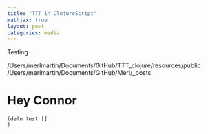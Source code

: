 ```yaml
---
title: "TTT in ClojureScript"
mathjax: true
layout: post
categories: media
---
```

Testing

/Users/merlmartin/Documents/GitHub/TTT_clojure/resources/public
/Users/merlmartin/Documents/GitHub/Merl/_posts

# Hey Connor

    (defn test []
    )




<script src="/assets/ttt_source/cljs/goog/base.js" type="text/javascript"></script>
<link rel="stylesheet" href="/assets/ttt_source/styles.css">
<script src="/assets/ttt_source/cljs/ttt_merlness_dev.js" type="text/javascript"></script>

<script type="text/javascript">goog.require("ttt_clojure.core")</script>

<div id="ttt_merlness_dev"></div>

<script> ttt_clojure.core.main()</script>
